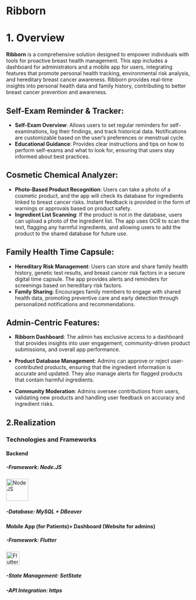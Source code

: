 # Ribborn

# 1. Overview
**Ribborn** is a comprehensive solution designed to empower individuals with tools for proactive breast health management. This app includes a dashboard for administrators and a mobile app for users, integrating features that promote personal health tracking, environmental risk analysis, and hereditary breast cancer awareness. Ribborn provides real-time insights into personal health data and family history, contributing to better breast cancer prevention and awareness.

## Self-Exam Reminder & Tracker:
- **Self-Exam Overview**: Allows users to set regular reminders for self-examinations, log their findings, and track historical data. Notifications are customizable based on the user’s preferences or menstrual cycle.
- **Educational Guidance**: Provides clear instructions and tips on how to perform self-exams and what to look for, ensuring that users stay informed about best practices.

## Cosmetic Chemical Analyzer:
- **Photo-Based Product Recognition**: Users can take a photo of a cosmetic product, and the app will check its database for ingredients linked to breast cancer risks. Instant feedback is provided in the form of warnings or approvals based on product safety.
- **Ingredient List Scanning**: If the product is not in the database, users can upload a photo of the ingredient list. The app uses OCR to scan the text, flagging any harmful ingredients, and allowing users to add the product to the shared database for future use.

## Family Health Time Capsule:
- **Hereditary Risk Management**: Users can store and share family health history, genetic test results, and breast cancer risk factors in a secure digital time capsule. The app provides alerts and reminders for screenings based on hereditary risk factors.
- **Family Sharing**: Encourages family members to engage with shared health data, promoting preventive care and early detection through personalized notifications and recommendations.

## Admin-Centric Features:

- **Ribborn Dashboard**: The admin has exclusive access to a dashboard that provides insights into user engagement, community-driven product submissions, and overall app performance.
  
- **Product Database Management**: Admins can approve or reject user-contributed products, ensuring that the ingredient information is accurate and updated. They also manage alerts for flagged products that contain harmful ingredients.

- **Community Moderation**: Admins oversee contributions from users, validating new products and handling user feedback on accuracy and ingredient risks.

## 2.Realization

### Technologies and Frameworks

#### Backend
##### -Framework: Node.JS
<a href="https://nodejs.org/en" target="_blank" rel="noreferrer"
    ><img
      src="https://upload.wikimedia.org/wikipedia/commons/d/d9/Node.js_logo.svg"
      width="60"
      height="60"
      alt="NodeJS" /></a>

##### -Database: MySQL + DBeaver

#### Mobile App (for Patients)+ Dashboard (Website for admins)
##### -Framework: Flutter
<a href="https://flutter.dev/" target="_blank" rel="noreferrer"
    ><img
      src="https://raw.githubusercontent.com/danielcranney/readme-generator/main/public/icons/skills/flutter-colored.svg"
      width="36"
      height="36"
      alt="Flutter" /></a>
##### -State Management: SetState

##### -API Integration: https
